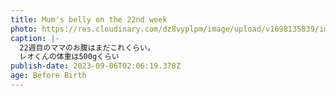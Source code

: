 ```yaml
---
title: Mum's belly on the 22nd week
photo: https://res.cloudinary.com/dz8vyplpm/image/upload/v1698135839/img_7535_snloc8.jpg
caption: |-
  22週目のママのお腹はまだこれくらい。
  レオくんの体重は500gくらい
publish-date: 2023-09-06T02:06:19.378Z
age: Before Birth
---
```

